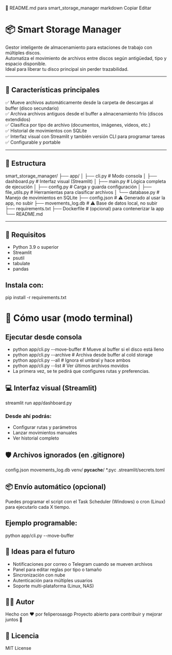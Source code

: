 📄 README.md para smart_storage_manager
markdown
Copiar
Editar
# 📦 Smart Storage Manager

Gestor inteligente de almacenamiento para estaciones de trabajo con múltiples discos.  
Automatiza el movimiento de archivos entre discos según antigüedad, tipo y espacio disponible.  
Ideal para liberar tu disco principal sin perder trazabilidad.

---

## 🚀 Características principales

✅ Mueve archivos automáticamente desde la carpeta de descargas al buffer (disco secundario)  
✅ Archiva archivos antiguos desde el buffer a almacenamiento frío (discos extendidos)  
✅ Clasifica por tipo de archivo (documentos, imágenes, vídeos, etc.)  
✅ Historial de movimientos con SQLite  
✅ Interfaz visual con Streamlit y también versión CLI para programar tareas  
✅ Configurable y portable

---

## 📂 Estructura

smart_storage_manager/ ├── app/ │ ├── cli.py # Modo consola │ ├── dashboard.py # Interfaz visual (Streamlit) │ ├── main.py # Lógica completa de ejecución │ ├── config.py # Carga y guarda configuración │ ├── file_utils.py # Herramientas para clasificar archivos │ └── database.py # Manejo de movimientos en SQLite ├── config.json # ⚠️ Generado al usar la app, no subir ├── movements_log.db # ⚠️ Base de datos local, no subir ├── requirements.txt ├── Dockerfile # (opcional) para contenerizar la app └── README.md


---

## 🧰 Requisitos

- Python 3.9 o superior
- Streamlit
- psutil
- tabulate
- pandas

## Instala con:
pip install -r requirements.txt

# 🧪 Cómo usar (modo terminal)

## Ejecutar desde consola
- python app/cli.py --move-buffer    # Mueve al buffer si el disco está lleno
- python app/cli.py --archive        # Archiva desde buffer al cold storage
- python app/cli.py --all            # Ignora el umbral y hace ambos
- python app/cli.py --list           # Ver últimos archivos movidos
- La primera vez, se te pedirá que configures rutas y preferencias.

## 💻 Interfaz visual (Streamlit)
streamlit run app/dashboard.py

### Desde ahí podrás:

- Configurar rutas y parámetros
- Lanzar movimientos manuales
- Ver historial completo

## 🛡️ Archivos ignorados (en .gitignore)
config.json
movements_log.db
venv/
__pycache__/
*.pyc
.streamlit/secrets.toml

## 📦 Envío automático (opcional)
Puedes programar el script con el Task Scheduler (Windows) o cron (Linux) para ejecutarlo cada X tiempo.
## Ejemplo programable:
python app/cli.py --move-buffer

## 🧪 Ideas para el futuro
- Notificaciones por correo o Telegram cuando se mueven archivos
- Panel para editar reglas por tipo o tamaño
- Sincronización con nube
- Autenticación para múltiples usuarios
- Soporte multi-plataforma (Linux, NAS)

## 🧑‍💻 Autor
Hecho con ❤️ por feliperosasgp
Proyecto abierto para contribuir y mejorar juntos 🚀

## 📜 Licencia
MIT License
